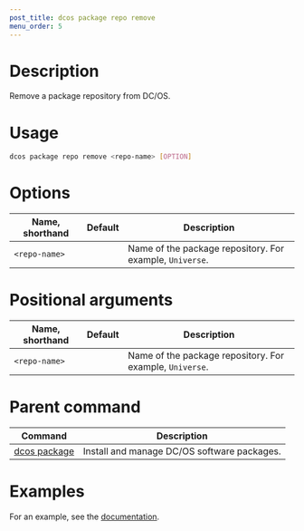 ```yaml
---
post_title: dcos package repo remove
menu_order: 5
---
```


# Description
Remove a package repository from DC/OS.

# Usage

```bash
dcos package repo remove <repo-name> [OPTION]
```

# Options

| Name, shorthand | Default | Description |
|---------|-------------|-------------|
| `<repo-name>`   |             |  Name of the package repository. For example, `Universe`. |

# Positional arguments

| Name, shorthand | Default | Description |
|---------|-------------|-------------|
| `<repo-name>`   |             |  Name of the package repository. For example, `Universe`. |
        
# Parent command

| Command | Description |
|---------|-------------|
| [dcos package](/docs/1.9/cli/command-reference/dcos-package/)   | Install and manage DC/OS software packages. |

# Examples

For an example, see the [documentation](/docs/1.9/administering-clusters/repo/).